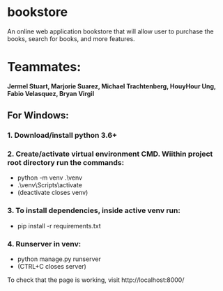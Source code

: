 # bookstore
An online web application bookstore that will allow user to purchase the books, search for books, and more features.

# Teammates: 
**Jermel Stuart, Marjorie Suarez, Michael Trachtenberg, HouyHour Ung, Fabio Velasquez, Bryan Virgil**

## For Windows:
### 1. Download/install python 3.6+

### 2. Create/activate virtual environment CMD. Wiithin project root directory run the commands:  
* python -m venv .\venv  
* .\venv\Scripts\activate  
* (deactivate closes venv)

### 3. To install dependencies, inside active venv run:  
* pip install -r requirements.txt  

### 4. Runserver in venv:   
* python manage.py runserver  
* (CTRL+C closes server)  

To check that the page is working, visit http://localhost:8000/  

